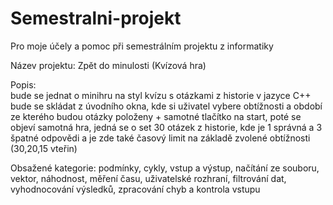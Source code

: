 # Semestralni-projekt
Pro moje účely a pomoc při semestrálním projektu z informatiky

Název projektu: 
Zpět do minulosti (Kvízová hra)





Popis:        
bude se jednat o minihru na styl kvízu s otázkami z historie v jazyce C++
bude se skládat z úvodního okna, kde si uživatel vybere obtížnosti a období ze kterého budou otázky položeny + samotné tlačítko na start,
poté se objeví samotná hra, jedná se o set 30 otázek z historie, kde je 1 správná a 3 špatné odpovědi a je zde také časový limit na základě zvolené obtížnosti (30,20,15 vteřin)




       
Obsažené kategorie: 
podmínky, cykly, vstup a výstup, načítání ze souboru, vektor, náhodnost, měření času, uživatelské rozhraní, filtrování dat, vyhodnocování výsledků, zpracování chyb a kontrola vstupu
